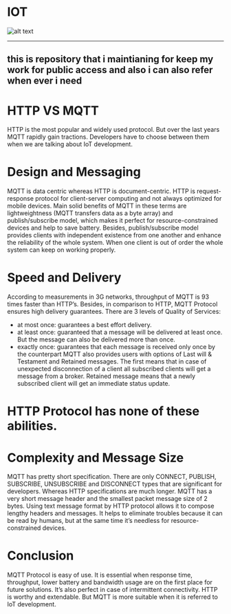 # IOT
![alt text](https://github.com/Aslamlatheef/IOT/blob/master/*)

-----------------------------------------------------------------------------------------------------------------------
this is repository that i maintianing for keep my work for public access and also i can also refer when ever i need
-----------------------------------------------------------------------------------------------------------------------
# HTTP VS MQTT
HTTP is the most popular and widely used protocol. But over the last years MQTT rapidly gain tractions. Developers have to choose between them when we are talking about IoT development.

# Design and Messaging

MQTT is data centric whereas HTTP is document-centric. HTTP is request-response protocol for client-server computing and not always optimized for mobile devices. Main solid benefits of MQTT in these terms are lightweightness (MQTT transfers data as a byte array) and publish/subscribe model, which makes it perfect for resource-constrained devices and help to save battery.
Besides, publish/subscribe model provides clients with independent existence from one another and enhance the reliability of the whole system. When one client is out of order the whole system can keep on working properly.

# Speed and Delivery
According to measurements in 3G networks, throughput of MQTT is 93 times faster than HTTP’s.
Besides, in comparison to HTTP, MQTT Protocol ensures high delivery guarantees. There are 3 levels of Quality of Services:
- at most once: guarantees a best effort delivery.
- at least once: guaranteed that a message will be delivered at least once. But the message can also be delivered more than once.
- exactly once: guarantees that each message is received only once by the counterpart
MQTT also provides users with options of Last will & Testament and Retained messages. The first means that in case of unexpected disconnection of a client all subscribed clients will get a message from a broker. Retained message means that a newly subscribed client will get an immediate status update.

# HTTP Protocol has none of these abilities.

# Complexity and Message Size
 
MQTT has pretty short specification. There are only CONNECT, PUBLISH, SUBSCRIBE, UNSUBSCRIBE and DISCONNECT types that are significant for developers. Whereas HTTP specifications are much longer.
MQTT has a very short message header and the smallest packet message size of 2 bytes. Using text message format by HTTP protocol allows it to compose lengthy headers and messages. It helps to eliminate troubles because it can be read by humans, but at the same time it’s needless for resource-constrained devices.

# Conclusion

MQTT Protocol is easy of use. It is essential when response time, throughput, lower battery and bandwidth usage are on the first place for future solutions. It’s also perfect in case of intermittent connectivity.
HTTP is worthy and extendable. But MQTT is more suitable when it is referred to IoT development.

